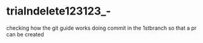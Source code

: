 # trialndelete123123_-
checking how the git guide works
doing commit in the 1stbranch so that a pr can be created
